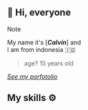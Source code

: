 ## 👋 Hi, everyone 
> [!NOTE]
> My name it's [<i><b>Calvin</b></i>] and <br> I am from indonesia 🇮🇩

>age? 15 years old



<a href=""><i>See my porfotolio</i></a>

<h2>My skills ⚙️</h2>

